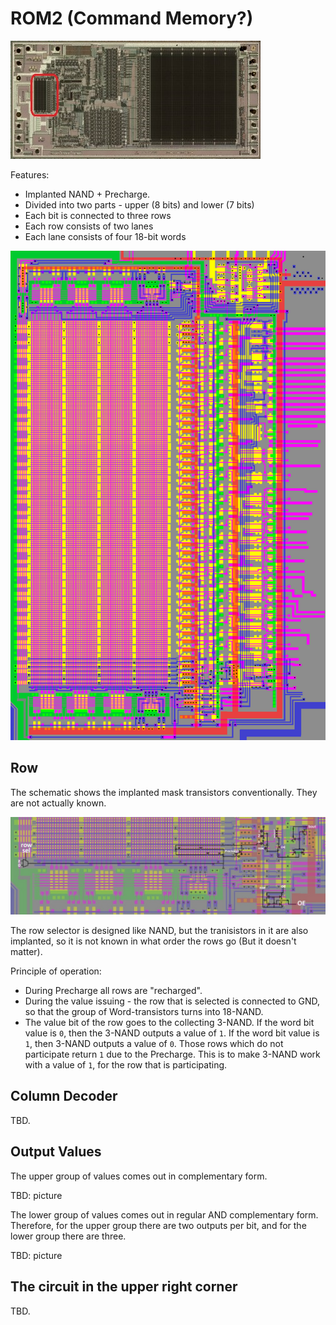 # ROM2 (Command Memory?)

![locator_ROM2](imgstore/locator_ROM2.jpg)

Features:
- Implanted NAND + Precharge.
- Divided into two parts - upper (8 bits) and lower (7 bits)
- Each bit is connected to three rows
- Each row consists of two lanes
- Each lane consists of four 18-bit words

![ROM2.png](imgstore/ROM2.png)

## Row

The schematic shows the implanted mask transistors conventionally. They are not actually known.

![ROM2_Lane.jpg](imgstore/ROM2_Lane.jpg)

The row selector is designed like NAND, but the tranisistors in it are also implanted, so it is not known in what order the rows go (But it doesn't matter).

Principle of operation:
- During Precharge all rows are "recharged".
- During the value issuing - the row that is selected is connected to GND, so that the group of Word-transistors turns into 18-NAND.
- The value bit of the row goes to the collecting 3-NAND. If the word bit value is `0`, then the 3-NAND outputs a value of `1`. If the word bit value is `1`, then 3-NAND outputs a value of `0`. Those rows which do not participate return `1` due to the Precharge. This is to make 3-NAND work with a value of `1`, for the row that is participating.

## Column Decoder

TBD.

## Output Values

The upper group of values comes out in complementary form.

TBD: picture

The lower group of values comes out in regular AND complementary form. Therefore, for the upper group there are two outputs per bit, and for the lower group there are three.

TBD: picture

## The circuit in the upper right corner

TBD.
